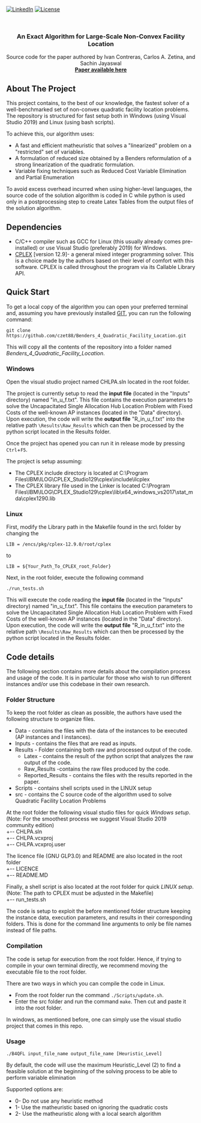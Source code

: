 
<!--
*** Thanks for checking out the Best-README-Template. If you have a suggestion
*** that would make this better, please fork the repo and create a pull request
*** or simply open an issue with the tag "enhancement".
*** Thanks again! Now go create something AMAZING! :D
-->



<!-- PROJECT SHIELDS -->
<!--
*** I'm using markdown "reference style" links for readability.
*** Reference links are enclosed in brackets [ ] instead of parentheses ( ).
*** See the bottom of this document for the declaration of the reference variables
*** for contributors-url, forks-url, etc. This is an optional, concise syntax you may use.
*** https://www.markdownguide.org/basic-syntax/#reference-style-links
-->
[![LinkedIn][linkedin-shield]][linkedin-url]
[![License][license-shield]][license-url]




<!-- PROJECT LOGO -->
<br />
<p align="center">
  
  <h3 align="center">An Exact Algorithm for Large-Scale Non-Convex Facility Location</h3>

  <p align="center">
    Source code for the paper authored by Ivan Contreras, Carlos A. Zetina, and Sachin Jayaswal 
    <br />
    <a href="https://sites.google.com/view/carloszetina/Research/Publications"><strong>Paper available here</strong></a>
  </p>
</p>




<!-- ABOUT THE PROJECT -->
## About The Project
This project contains, to the best of our knowledge, the fastest solver of a well-benchmarked set of non-convex quadratic facility location problems. The repository is structured for fast setup both in Windows (using Visual Studio 2019) and Linux (using bash scripts).   

To achieve this, our algorithm uses:
* A fast and efficient matheuristic that solves a "linearized" problem on a "restricted" set of variables.
* A formulation of reduced size obtained by a Benders reformulation of a strong linearization of the quadratic formulation.
* Variable fixing techniques such as Reduced Cost Variable Elimination and Partial Enumeration

To avoid excess overhead incurred when using higher-level languages, the source code of the solution algorithm is coded in C while python is used only in a postprocessing step to create Latex Tables from the output files of the solution algorithm.

## Dependencies
* C/C++ compiler such as GCC for Linux (this usually already comes pre-installed) or use Visual Studio (preferably 2019) for Windows.
* [CPLEX](https://www.ibm.com/products/ilog-cplex-optimization-studio) [version 12.9]- a general mixed integer programming solver. This is a choice made by the authors based on their level of comfort with this software. CPLEX is called throughout the program via its Callable Library API.

<!-- Quick Start -->
## Quick Start

To get a local copy of the algorithm you can open your preferred terminal and, assuming you have previously installed [GIT](https://git-scm.com/book/en/v2/Getting-Started-Installing-Git), you can run the following command:
```
git clone https://github.com/czet88/Benders_4_Quadratic_Facility_Location.git
```
This will copy all the contents of the repository into a folder named *Benders_4_Quadratic_Facility_Location*.

### Windows
Open the visual studio project named CHLPA.sln located in the root folder. 

The project is currently setup to read the **input file** (located in the "Inputs" directory) named "in_u_f.txt". This file contains the execution parameters to solve the Uncapacitated Single Allocation Hub Location Problem with Fixed Costs of the well-known AP instances (located in the "Data" directory). Upon execution, the code will write the **output file** "R_in_u_f.txt" into the relative path ```\Results\Raw_Results``` which can then be processed by the python script located in the Results folder.

Once the project has opened you can run it in release mode by pressing ```Ctrl```+```F5```.

The project is setup assuming:
* The CPLEX include directory is located at C:\Program Files\IBM\ILOG\CPLEX_Studio129\cplex\include\ilcplex
* The CPLEX library file used in the Linker is located C:\Program Files\IBM\ILOG\CPLEX_Studio129\cplex\lib\x64_windows_vs2017\stat_mda\cplex1290.lib

### Linux
First, modify the Library path in the Makefile found in the src\ folder by changing the
```
LIB = /encs/pkg/cplex-12.9.0/root/cplex
```
to
```
LIB = ${Your_Path_To_CPLEX_root_Folder}
```

Next, in the root folder, execute the following command

```
./run_tests.sh
```

This will execute the code reading the **input file**  (located in the "Inputs" directory) named "in_u_f.txt". This file contains the execution parameters to solve the Uncapacitated Single Allocation Hub Location Problem with Fixed Costs of the well-known AP instances (located in the "Data" directory). Upon execution, the code will write the **output file** "R_in_u_f.txt" into the relative path ```\Results\Raw_Results``` which can then be processed by the python script located in the Results folder.

<!-- Code details -->
## Code details
The following section contains more details about the compilation process and usage of the code. It is in particular for those who wish to run different instances and/or use this codebase in their own research.

<!-- FOLDER STRUCURE -->
### Folder Structure

To keep the root folder as clean as possible, the authors have used the following structure to organize files.

* Data - contains the files with the data of the instances to be executed (AP instances and I instances).
* Inputs - contains the files that are read as inputs.
* Results - Folder containing both raw and processed output of the code.  
  * Latex - contains the result of the python script that analyzes the raw output of the code.
  * Raw_Results -contains the raw files produced by the code.
  * Reported_Results - contains the files with the results reported in the paper.
* Scripts - contains shell scripts used in the LINUX setup
* src - contains the C source code of the algorithm used to solve Quadratic Facility Location Problems

At the root folder the following visual studio files for quick _Windows setup_. (Note: For the smoothest process we suggest Visual Studio 2019 community edition) <br />
+-- CHLPA.sln <br />
+-- CHLPA.vcxproj <br />
+-- CHLPA.vcxproj.user <br />

The licence file (GNU GLP3.0) and README are also located in the root folder <br />
+-- LICENCE <br />
+-- README.MD <br />

Finally, a shell script is also located at the root folder for quick _LINUX setup_. (Note: The path to CPLEX must be adjusted in the Makefile) <br />
+-- run_tests.sh <br />

The code is setup to exploit the before mentioned folder structure keeping the instance data, execution parameters, and results in their corresponding folders. This is done for the command line arguments to only be file names instead of file paths.

<!-- Compilation -->
### Compilation
The code is setup for execution from the root folder. Hence, if trying to compile in your own terminal directly, we recommend moving the executable file to the root folder.

There are two ways in which you can compile the code in Linux.
* From the root folder run the command ```./Scripts/update.sh```.
* Enter the src folder and run the command ```make```. Then cut and paste it into the root folder.

In windows, as mentioned before, one can simply use the visual studio project that comes in this repo.

<!-- Usage -->
### Usage

``` 
./B4QFL input_file_name output_file_name [Heuristic_Level] 
```
By default, the code will use the maximum Heuristic_Level (2) to find a feasible solution at the beginning of the solving process to be able to perform variable elimination

Supported options are:
* 0- Do not use any heuristic method
* 1- Use the matheuristic based on ignoring the quadratic costs
* 2- Use the matheuristic along with a local search algorithm




<!-- MARKDOWN LINKS & IMAGES -->
<!-- https://www.markdownguide.org/basic-syntax/#reference-style-links -->
[license-shield]: https://img.shields.io/github/license/czet88/Benders_4_Quadratic_Facility_Location.svg?style=for-the-badge
[license-url]: https://github.com/czet88/Benders_4_Quadratic_Facility_Location/blob/master/LICENSE
[linkedin-shield]: https://img.shields.io/badge/-LinkedIn-black.svg?style=for-the-badge&logo=linkedin&colorB=555
[linkedin-url]: https://www.linkedin.com/in/cazetina/




